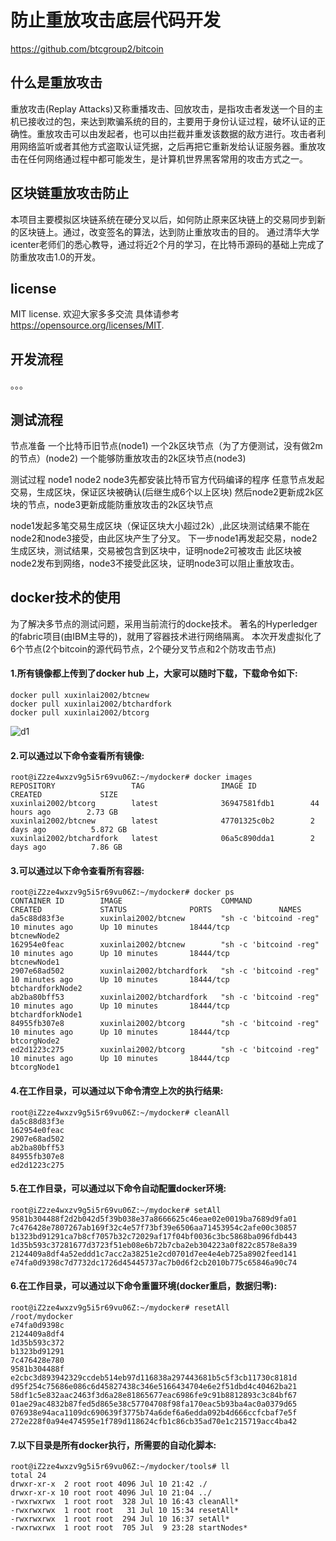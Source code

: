 防止重放攻击底层代码开发
=====================================

https://github.com/btcgroup2/bitcoin

什么是重放攻击
----------------
重放攻击(Replay Attacks)又称重播攻击、回放攻击，是指攻击者发送一个目的主机已接收过的包，来达到欺骗系统的目的，主要用于身份认证过程，破坏认证的正确性。重放攻击可以由发起者，也可以由拦截并重发该数据的敌方进行。攻击者利用网络监听或者其他方式盗取认证凭据，之后再把它重新发给认证服务器。重放攻击在任何网络通过程中都可能发生，是计算机世界黑客常用的攻击方式之一。

区块链重放攻击防止
----------------
本项目主要模拟区块链系统在硬分叉以后，如何防止原来区块链上的交易同步到新的区块链上。通过，改变签名的算法，达到防止重放攻击的目的。
通过清华大学icenter老师们的悉心教导，通过将近2个月的学习，在比特币源码的基础上完成了防重放攻击1.0的开发。

license
-------

MIT license. 欢迎大家多多交流
具体请参考 https://opensource.org/licenses/MIT.

开发流程
-------------------

。。。

测试流程
-------

节点准备
一个比特币旧节点(node1)
一个2k区块节点（为了方便测试，没有做2m的节点）(node2)
一个能够防重放攻击的2k区块节点(node3)

测试过程
node1 node2 node3先都安装比特币官方代码编译的程序
任意节点发起交易，生成区块，保证区块被确认(后继生成6个以上区块)
然后node2更新成2k区块的节点，node3更新成能防重放攻击的2k区块节点

node1发起多笔交易生成区块（保证区块大小超过2k）,此区块测试结果不能在node2和node3接受，由此区块产生了分叉。
下一步node1再发起交易，node2生成区块，测试结果，交易被包含到区块中，证明node2可被攻击
此区块被node2发布到网络，node3不接受此区块，证明node3可以阻止重放攻击。


docker技术的使用
-------
为了解决多节点的测试问题，采用当前流行的docke技术。
著名的Hyperledger的fabric项目(由IBM主导的)，就用了容器技术进行网络隔离。
本次开发虚拟化了6个节点(2个bitcoin的源代码节点，2个硬分叉节点和2个防攻击节点)

#### 1.所有镜像都上传到了docker hub 上，大家可以随时下载，下载命令如下:
```
docker pull xuxinlai2002/btcnew
docker pull xuxinlai2002/btchardfork 
docker pull xuxinlai2002/btcorg
```
![d1](https://github.com/btcgroup2/bitcoin/blob/master/share/docker_hub.png)

#### 2.可以通过以下命令查看所有镜像:
```
root@iZ2ze4wxzv9g5i5r69vu06Z:~/mydocker# docker images
REPOSITORY                 TAG                 IMAGE ID            CREATED             SIZE
xuxinlai2002/btcorg        latest              36947581fdb1        44 hours ago        2.73 GB
xuxinlai2002/btcnew        latest              47701325c0b2        2 days ago          5.872 GB
xuxinlai2002/btchardfork   latest              06a5c890dda1        2 days ago          7.86 GB
```

#### 3.可以通过以下命令查看所有容器:
```
root@iZ2ze4wxzv9g5i5r69vu06Z:~/mydocker# docker ps
CONTAINER ID        IMAGE                      COMMAND                  CREATED             STATUS              PORTS               NAMES
da5c88d83f3e        xuxinlai2002/btcnew        "sh -c 'bitcoind -reg"   10 minutes ago      Up 10 minutes       18444/tcp           btcnewNode2
162954e0feac        xuxinlai2002/btcnew        "sh -c 'bitcoind -reg"   10 minutes ago      Up 10 minutes       18444/tcp           btcnewNode1
2907e68ad502        xuxinlai2002/btchardfork   "sh -c 'bitcoind -reg"   10 minutes ago      Up 10 minutes       18444/tcp           btchardforkNode2
ab2ba80bff53        xuxinlai2002/btchardfork   "sh -c 'bitcoind -reg"   10 minutes ago      Up 10 minutes       18444/tcp           btchardforkNode1
84955fb307e8        xuxinlai2002/btcorg        "sh -c 'bitcoind -reg"   10 minutes ago      Up 10 minutes       18444/tcp           btcorgNode2
ed2d1223c275        xuxinlai2002/btcorg        "sh -c 'bitcoind -reg"   10 minutes ago      Up 10 minutes       18444/tcp           btcorgNode1
```
#### 4.在工作目录，可以通过以下命令清空上次的执行结果:
```
root@iZ2ze4wxzv9g5i5r69vu06Z:~/mydocker# cleanAll
da5c88d83f3e
162954e0feac
2907e68ad502
ab2ba80bff53
84955fb307e8
ed2d1223c275
```

#### 5.在工作目录，可以通过以下命令自动配置docker环境:
```
root@iZ2ze4wxzv9g5i5r69vu06Z:~/mydocker# setAll
9581b304488f2d2b042d5f39b038e37a8666625c46eae02e0019ba7689d9fa01
7c476428e7807267ab169f32c4e57f73bf39e6506aa71453954c2afe00c30857
b1323bd91291ca7b8cf7057b32c72029af17f04bf0036c3bc5868ba096fdb443
1d35b593c37281677d3723f51eb08e6b72b7cba2eb304223a0f822c8578e8a39
2124409a8df4a52eddd1c7acc2a38251e2cd0701d7ee4e4eb725a8902feed141
e74fa0d9398c7d7732dc1726d45445737ac7b0d6f2cb2010b775c65846a90c74
```

#### 6.在工作目录，可以通过以下命令重置环境(docker重启，数据归零):
```
root@iZ2ze4wxzv9g5i5r69vu06Z:~/mydocker# resetAll
/root/mydocker
e74fa0d9398c
2124409a8df4
1d35b593c372
b1323bd91291
7c476428e780
9581b304488f
e2cbc3d893942329ccdeb514eb97d116838a297443681b5c5f3cb11730c8181d
d95f254c75686e086c6d45827438c346e5166434704e6e2f51dbd4c40462ba21
58df1c5e832aac2463f3d6a28e81865677eac6986fe9c91b8812893c3c84bf67
01ae29ac4832b87fed5d865e38c57704708f98fa170eac5b93ba4ac0a0379d65
076938e94aca1109dc690639f3775b74a6def6a6edda092b4d666ccfcbaf7e5f
272e228f0a94e474595e1f789d118624cfb1c86cb35ad70e1c215719acc4ba42
```

#### 7.以下目录是所有docker执行，所需要的自动化脚本:
```
root@iZ2ze4wxzv9g5i5r69vu06Z:~/mydocker/tools# ll
total 24
drwxr-xr-x  2 root root 4096 Jul 10 21:42 ./
drwxr-xr-x 10 root root 4096 Jul 10 21:04 ../
-rwxrwxrwx  1 root root  328 Jul 10 16:43 cleanAll*
-rwxrwxrwx  1 root root   31 Jul 10 15:34 resetAll*
-rwxrwxrwx  1 root root  294 Jul 10 16:37 setAll*
-rwxrwxrwx  1 root root  705 Jul  9 23:28 startNodes*
```

